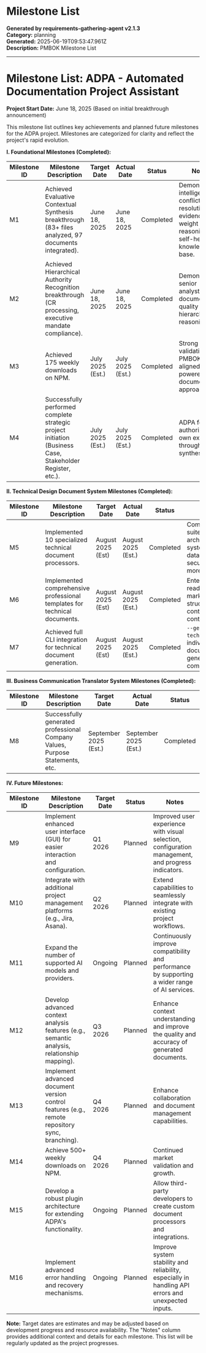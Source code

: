 # Milestone List

**Generated by requirements-gathering-agent v2.1.3**  
**Category:** planning  
**Generated:** 2025-06-19T09:53:47.961Z  
**Description:** PMBOK Milestone List

---

# Milestone List: ADPA - Automated Documentation Project Assistant

**Project Start Date:**  June 18, 2025 (Based on initial breakthrough announcement)

This milestone list outlines key achievements and planned future milestones for the ADPA project.  Milestones are categorized for clarity and reflect the project's rapid evolution.

**I.  Foundational Milestones (Completed):**

| Milestone ID | Milestone Description                                                                    | Target Date     | Actual Date       | Status      | Notes                                                                                                   |
|--------------|-----------------------------------------------------------------------------------------|-----------------|--------------------|-------------|--------------------------------------------------------------------------------------------------------|
| M1           | Achieved Evaluative Contextual Synthesis breakthrough (83+ files analyzed, 97 documents integrated). | June 18, 2025   | June 18, 2025     | Completed   | Demonstrated intelligent conflict resolution, evidence-weight reasoning, and self-healing knowledge base. |
| M2           | Achieved Hierarchical Authority Recognition breakthrough (CR processing, executive mandate compliance). | June 18, 2025   | June 18, 2025     | Completed   | Demonstrated senior analyst-level document quality and hierarchical reasoning.                           |
| M3           | Achieved 175 weekly downloads on NPM.                                                        | July 2025 (Est.) | July 2025 (Est.)  | Completed   | Strong market validation for PMBOK-aligned AI-powered documentation approach.                            |
| M4           | Successfully performed complete strategic project initiation (Business Case, Stakeholder Register, etc.). | July 2025 (Est.) | July 2025 (Est.)  | Completed   | ADPA formally authorized its own existence through AI synthesis.                                       |


**II.  Technical Design Document System Milestones (Completed):**

| Milestone ID | Milestone Description                                                                 | Target Date     | Actual Date       | Status      | Notes                                                                                                 |
|--------------|-------------------------------------------------------------------------------------|-----------------|--------------------|-------------|------------------------------------------------------------------------------------------------------|
| M5           | Implemented 10 specialized technical document processors.                            | August 2025 (Est)| August 2025 (Est.) | Completed   | Comprehensive suite covering architecture, system design, database, API, security, and more.         |
| M6           | Implemented comprehensive professional templates for technical documents.             | August 2025 (Est)| August 2025 (Est.) | Completed   | Enterprise-ready markdown structures with context-aware content.                                     |
| M7           | Achieved full CLI integration for technical document generation.                       | August 2025 (Est)| August 2025 (Est.) | Completed   | `--generate-technical` and individual document generation commands.                                   |


**III. Business Communication Translator System Milestones (Completed):**

| Milestone ID | Milestone Description                                                              | Target Date     | Actual Date       | Status      | Notes                                                                                                    |
|--------------|----------------------------------------------------------------------------------|-----------------|--------------------|-------------|---------------------------------------------------------------------------------------------------------|
| M8           | Successfully generated professional Company Values, Purpose Statements, etc.        | September 2025 (Est.) | September 2025 (Est.) | Completed   | Demonstrated deep context understanding and professional-grade output.                                 |


**IV.  Future Milestones:**

| Milestone ID | Milestone Description                                                                        | Target Date       | Status    | Notes                                                                                                                   |
|--------------|--------------------------------------------------------------------------------------------|--------------------|-------------|------------------------------------------------------------------------------------------------------------------------|
| M9           | Implement enhanced user interface (GUI) for easier interaction and configuration.                  | Q1 2026            | Planned    | Improved user experience with visual selection, configuration management, and progress indicators.                          |
| M10          | Integrate with additional project management platforms (e.g., Jira, Asana).                     | Q2 2026            | Planned    | Extend capabilities to seamlessly integrate with existing project workflows.                                          |
| M11          | Expand the number of supported AI models and providers.                                      | Ongoing            | Planned    | Continuously improve compatibility and performance by supporting a wider range of AI services.                          |
| M12          | Develop advanced context analysis features (e.g., semantic analysis, relationship mapping).    | Q3 2026            | Planned    | Enhance context understanding and improve the quality and accuracy of generated documents.                               |
| M13          | Implement advanced document version control features (e.g., remote repository sync, branching). | Q4 2026            | Planned    | Enhance collaboration and document management capabilities.                                                             |
| M14          | Achieve 500+ weekly downloads on NPM.                                                        | Q4 2026            | Planned    | Continued market validation and growth.                                                                                   |
| M15          | Develop a robust plugin architecture for extending ADPA's functionality.                  | Ongoing            | Planned    | Allow third-party developers to create custom document processors and integrations.                                  |
| M16          | Implement advanced error handling and recovery mechanisms.                                   | Ongoing            | Planned    | Improve system stability and reliability, especially in handling API errors and unexpected inputs.                         |


**Note:** Target dates are estimates and may be adjusted based on development progress and resource availability.  The "Notes" column provides additional context and details for each milestone.  This list will be regularly updated as the project progresses.
